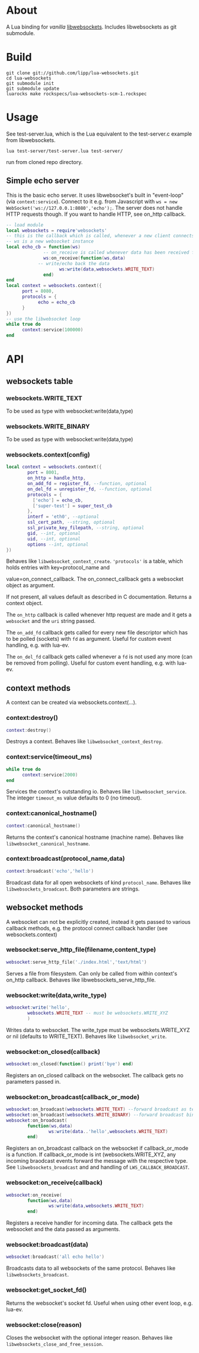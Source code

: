 # About

A Lua binding for *vanilla*
[libwebsockets](http://git.warmcat.com/cgi-bin/cgit/libwebsockets). Includes
libwebsockets as git submodule.

# Build

```shell 
git clone git://github.com/lipp/lua-websockets.git
cd lua-websockets
git submodule init
git submodule update
luarocks make rockspecs/lua-websockets-scm-1.rockspec 
```

# Usage

See test-server.lua, which is the Lua equivalent to the test-server.c example from libwebsockets.

```shell
lua test-server/test-server.lua test-server/ 
```
run from cloned repo directory.

## Simple echo server
This is the basic echo server. It uses libwebsocket's built in "event-loop" (via `context:service`).
Connect to it e.g. from Javascript with `ws = new WebSocket('ws://127.0.0.1:8080','echo');`. The server does not handle HTTP requests though. If you want to handle HTTP, see on_http callback.

```lua
-- load module
local websockets = require'websockets'
-- this is the callback which is called, whenever a new client connects.
-- ws is a new websocket instance
local echo_cb = function(ws)
      	      -- on_receive is called whenever data has been received from client
      	      ws:on_receive(function(ws,data)
			-- write/echo back the data
      	      		ws:write(data,websockets.WRITE_TEXT)
      	      end)
end
local context = websockets.context({
      port = 8080,
      protocols = {
      		echo = echo_cb
      }
})
-- use the libwebsocket loop
while true do
      context:service(100000)
end   
```

# API

## websockets table

### websockets.WRITE_TEXT

To be used as type with websocket:write(data,type)

### websockets.WRITE_BINARY

To be used as type with websocket:write(data,type)

### websockets.context(config)

```lua
local context = websockets.context({
        port = 8001,
        on_http = handle_http,
        on_add_fd = register_fd, --function, optional
        on_del_fd = unregister_fd, --function, optional
        protocols = {
		  ['echo'] = echo_cb,
		  ['super-test'] = super_test_cb
        },
        interf = 'eth0', --optional
        ssl_cert_path, --string, optional
        ssl_private_key_filepath, --string, optional
        gid, --int, optional
        uid, --int, optional
        options --int, optional
})
```
Behaves like `libwebsocket_context_create`. `'protocols'` is a table, which
holds entries with key=protocol_name and

value=on_connect_callback. The on_connect_callback gets a websocket
object as argument.

If not present, all values default as described in C documentation.
Returns a context object.

The `on_http` callback is called whenever http request are made and it
gets a `websocket` and the `uri` string passed.

The `on_add_fd` callback gets called for every new file descriptor which has
to be polled (sockets) with `fd` as argument. Useful for custom event handling, e.g. with lua-ev.

The `on_del_fd` callback gets called whenever a `fd` is not
used any more (can be removed from polling). Useful for custom event handling, e.g. with lua-ev.

## context methods

A context can be created via websockets.context(...).

### context:destroy()

```lua
context:destroy()
```
Destroys a context. Behaves like `libwebsocket_context_destroy`.

### context:service(timeout_ms)

```lua
while true do
      context:service(2000)
end
```
Services the context's outstanding io. Behaves like
`libwebsocket_service`. The integer `timeout_ms` value defaults to 0 (no timeout).

### context:canonical_hostname()
```lua
context:canonical_hostname()
```
Returns the context's canonical hostname (machine name). Behaves like
`libwebsocket_canonical_hostname`.

### context:broadcast(protocol_name,data)

```lua
context:broadcast('echo','hello')
```
Broadcast data for all open websockets of kind `protocol_name`. Behaves
like `libwebsockets_broadcast`. Both parameters are strings. 

## websocket methods

A websocket can not be explicitly created, instead it gets passed to
various callback methods, e.g. the protocol connect callback handler
(see websockets.context)

### websocket:serve_http_file(filename,content_type)

```lua
websocket:serve_http_file('./index.html','text/html')
```

Serves a file from filesystem. Can only be called from within
context's on_http callback. Behaves like
libwebsockets_serve_http_file.

### websocket:write(data,write_type)

```lua
websocket:write('hello',
        websockets.WRITE_TEXT -- must be websockets.WRITE_XYZ
        )
```

Writes data to websocket. The write_type must be
websockets.WRITE_XYZ or nil (defaults to WRITE_TEXT). Behaves like `libwebsocket_write`.

### websocket:on_closed(callback)

```lua
websocket:on_closed(function() print('bye') end)
```

Registers an on_closed callback on the websocket. The callback gets no
parameters passed in.

### websocket:on_broadcast(callback_or_mode)

```lua  
websocket:on_broadcast(websockets.WRITE_TEXT) --forward broadcast as text
websocket:on_broadcast(websockets.WRITE_BINARY) --forward broadcast binary
websocket:on_broadcast(
        function(ws,data)
                ws:write(data..'hello',websockets.WRITE_TEXT)
        end)
```

Registers an on_broadcast callback on the websocket if
callback_or_mode is a function. If callback_or_mode is int
(websockets.WRITE_XYZ, any incoming braodcast events forward the message with the respective type. See
`libwebsockets_broadcast` and and handling of `LWS_CALLBACK_BROADCAST`.

### websocket:on_receive(callback)

```lua
websocket:on_receive(
        function(ws,data)
                ws:write(data,websockets.WRITE_TEXT)
        end)
```

Registers a receive handler for incoming data. The callback gets the
websocket and the data passed as arguments.

### websocket:broadcast(data)

```lua
websocket:broadcast('all echo hello')
```

Broadcasts data to all websockets of the same protocol. Behaves like `libwebsockets_broadcast`.

### websocket:get_socket_fd()

Returns the websocket's socket fd. Useful when using other event loop,
e.g. lua-ev.

### websocket:close(reason)

Closes the websocket with the optional integer reason. Behaves like `libwebsockets_close_and_free_session`.
